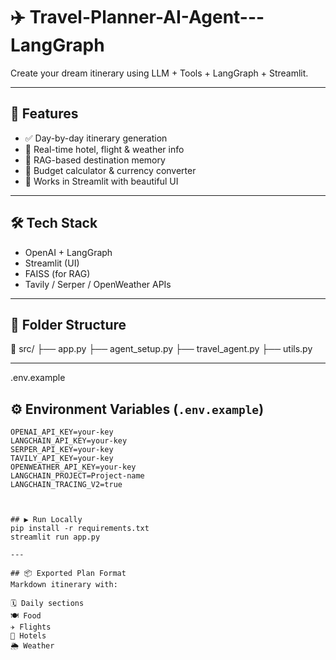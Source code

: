 # ✈️ Travel-Planner-AI-Agent---LangGraph


Create your dream itinerary using LLM + Tools + LangGraph + Streamlit.

---

## 🚀 Features

- ✅ Day-by-day itinerary generation
- 📍 Real-time hotel, flight & weather info
- 🧠 RAG-based destination memory
- 💸 Budget calculator & currency converter
- 🎯 Works in Streamlit with beautiful UI

---

## 🛠️ Tech Stack

- OpenAI + LangGraph
- Streamlit (UI)
- FAISS (for RAG)
- Tavily / Serper / OpenWeather APIs

---

## 🧩 Folder Structure

📁 src/
├── app.py
├── agent_setup.py
├── travel_agent.py
├── utils.py


---

.env.example

## ⚙️ Environment Variables (`.env.example`)

```env
OPENAI_API_KEY=your-key
LANGCHAIN_API_KEY=your-key
SERPER_API_KEY=your-key
TAVILY_API_KEY=your-key
OPENWEATHER_API_KEY=your-key
LANGCHAIN_PROJECT=Project-name
LANGCHAIN_TRACING_V2=true



## ▶️ Run Locally
pip install -r requirements.txt
streamlit run app.py

---

## 📦 Exported Plan Format
Markdown itinerary with:

🗓️ Daily sections
🍽️ Food
✈️ Flights
🏨 Hotels
🌦️ Weather


